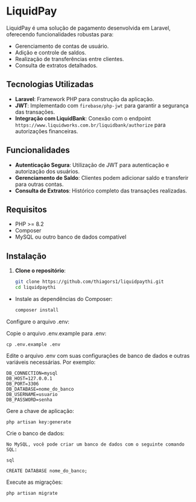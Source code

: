 # LiquidPay

LiquidPay é uma solução de pagamento desenvolvida em Laravel, oferecendo funcionalidades robustas para:
- Gerenciamento de contas de usuário.
- Adição e controle de saldos.
- Realização de transferências entre clientes.
- Consulta de extratos detalhados.

## Tecnologias Utilizadas
- **Laravel**: Framework PHP para construção da aplicação.
- **JWT**: Implementado com `firebase/php-jwt` para garantir a segurança das transações.
- **Integração com LiquidBank**: Conexão com o endpoint `https://www.liquidworks.com.br/liquidbank/authorize` para autorizações financeiras.

## Funcionalidades
- **Autenticação Segura**: Utilização de JWT para autenticação e autorização dos usuários.
- **Gerenciamento de Saldo**: Clientes podem adicionar saldo e transferir para outras contas.
- **Consulta de Extratos**: Histórico completo das transações realizadas.

## Requisitos

- PHP >= 8.2
- Composer
- MySQL ou outro banco de dados compatível

## Instalação

1. **Clone o repositório**:

   ```bash
   git clone https://github.com/thiagors1/liquidpaythi.git
   cd liquidpaythi

- Instale as dependências do Composer:

    ```bash
    composer install

Configure o arquivo .env:

Copie o arquivo .env.example para .env:

    cp .env.example .env

Edite o arquivo .env com suas configurações de banco de dados e outras variáveis necessárias. Por exemplo:

    DB_CONNECTION=mysql
    DB_HOST=127.0.0.1
    DB_PORT=3306
    DB_DATABASE=nome_do_banco
    DB_USERNAME=usuario
    DB_PASSWORD=senha

Gere a chave de aplicação:

    php artisan key:generate

Crie o banco de dados:

    No MySQL, você pode criar um banco de dados com o seguinte comando SQL:

    sql

    CREATE DATABASE nome_do_banco;

Execute as migrações:

    php artisan migrate